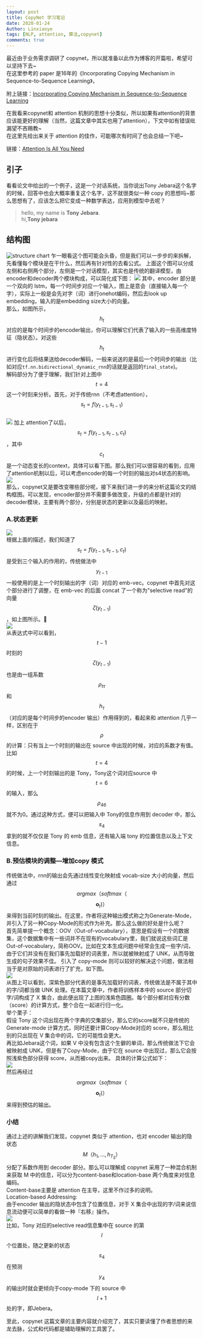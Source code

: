 ```yaml
---
layout: post
title: CopyNet 学习笔记
date: 2020-01-24
Author: Linxiaoye
tags: [NLP, attention, 算法,copynet]
comments: true
---
```



最近由于业务需求调研了 copynet，所以就准备以此作为博客的开篇啦，希望可以坚持下去~  
在这里参考的 paper 是16年的《Incorporating Copying Mechanism in Sequence-to-Sequence Learning》，

附上链接：[Incorporating Copying Mechanism in Sequence-to-Sequence Learning](https://arxiv.org/pdf/1603.06393.pdf)

在我看来copynet和 attention 机制的思想十分类似，所以如果有attention的背景应该能更好的理解（当然，这篇文章中其实也用了attention），下文中如有错误纰漏望不吝赐教~  
在这里先给出来关于 attention 的佳作，可能哪次有时间了也会总结一下吧~

链接：[Attention Is All You Need](https://arxiv.org/pdf/1706.03762.pdf)



## 引子
看看论文中给出的一个例子，这是一个对话系统，当你说出Tony Jebara这个名字的时候，回答中也会大概率重复这个名字，这不就很类似一种 copy 的思想吗~那么思想有了，应该怎么把它变成一种数学表达，应用到模型中去呢？

>hello, my name is **Tony Jebara**.  
hi,**Tony jebara**



## 结构图
![structure chart](../images/copy_net/cons.jpg)
乍一眼看这个图可能会头昏，但是我们可以一步步的来拆解，先看懂每个模块是在干什么，然后再有针对性的去看公式。
上面这个图可以分成左侧和右侧两个部分，左侧是一个对话模型，其实也是传统的翻译模型，由encoder和decoder两个模块构成，可以简化成下图：
![](../images/copy_net/part1.jpg)
其中，encoder 部分是一个双向的 lstm，每一个时间步对应一个输入，图上是意会（直接输入每一个字），实际上一般是会先对字（词）进行onehot编码，然后去look up embedding，输入的是embedding size大小的向量。  
那么，如图所示，$$h_t$$ 对应的是每个时间步的encoder输出，你可以理解它们代表了输入的一些高维度特征（隐状态）。对这些$$h_t$$进行变化后将结果送给decoder解码，一般来说送的是最后一个时间步的输出（比如对应`tf.nn.bidirectional_dynamic_rnn`的话就是返回的`final_state`)。  
解码部分为了便于理解，我们针对上图中 $$t=4$$ 这一个时刻来分析。首先，对于传统rnn（不考虑attention），$$s_t=f(y_{t−1}, s_{t−1})$$  
![](../images/copy_net/dec.jpg)
加上 attention了以后，$$s_t = f(y_{t−1}, s_{t−1}, c_t)$$，其中 $$c_t$$ 是一个动态变长的context，具体可以看下图。那么我们可以很容易的看到，应用了attention机制以后，可以考虑encoder的每一个时刻的输出对s4状态的影响。  
![](../images/copy_net/attention-cons.jpg)  
那么，copynet又是要改变哪些部分呢，接下来我们进一步的来分析这篇论文的结构框图。可以发现，encoder部分并不需要多做改变，升级的点都是针对的decoder模块，主要有两个部分，分别是状态的更新以及最后的映射。

### A.状态更新
![](../images/copy_net/state-select.jpg)  
根据上面的描述，我们知道了 $$s_t = f(y_{t−1}, s_{t−1}, c_t)$$ 是受到三个输入的作用的，传统做法中$$y_{t−1}$$一般使用的是上一个时刻输出的字（词）对应的 emb-vec。copynet 中首先对这个部分进行了调整，在 emb-vec 的后面 concat 了一个称为"selective read"的向量 $$\zeta(y_{t−1})$$ ，如上图所示。  
![](../images/copy_net/select-rou.jpg)  
从表达式中可以看到，$$t-1$$时刻的 $$\zeta(y_{t−1})$$ 也是由一组系数 $$\rho_{t\tau}$$ 和 $$h_{\tau}$$（对应的是每个时间步的encoder 输出）作用得到的，看起来和 attention 几乎一样，区别在于$$\rho$$的计算：只有当上一个时刻的输出在 source 中出现的时候，对应的系数才有值。比如 $$t=4$$ 的时候，上一个时刻输出的是 Tony，Tony这个词对应source 中 $$t=6$$ 的输入，那么 $$\rho_{46}$$ 就不为0。通过这种方式，便可以把输入中 Tony的信息作用到 decoder 中，那么 $$s_4$$ 拿到的就不仅仅是 Tony 的 emb 信息，还有输入端 tony 的位置信息以及上下文信息。  

### B.预估模块的调整—增加copy 模式  
传统做法中，rnn的输出会先通过线性变化映射成 vocab-size 大小的向量，然后通过$$argmax（softmax（$$$${\textbf{o}_t})）$$来得到当前时刻的输出。在这里，作者将这种输出模式称之为Generate-Mode，并引入了另一种Copy-Mode的形式作为补充。那么这么做的好处是什么呢？  
首先简单提一个概念：OOV（Out-of-vocabulary），意思是假设有一个的数据集，这个数据集中有一些词并不在现有的vocabulary里，我们就说这些词汇是Out-of-vocabulary，简称OOV。比如在文本生成问题中经常会生成一些字/词，由于它们并没有在我们事先加载好的词表里，所以就被映射成了 UNK，从而导致生成的句子效果不佳。
引入了 copy-mode 则可以较好的解决这个问题，做法相当于是对原始的词表进行了扩充，如下图。  
![](../images/copy_net/prob.jpg)  
从图上可以看到，深紫色部分代表的是事先加载好的词表，传统做法是不属于其中的字/词都当做 UNK 处理。在本篇文章中，作者将训练样本中的 source 部分切字/词构成了 X 集合，由此便出现了上图的浅紫色圆圈。每个部分都对应有分数（score）的计算方式，整个合在一起进行归一化。  
举个栗子：  
假设 Tony 这个词出现在两个字典的交集部分，那么它的score就不只是传统的Generate-mode 计算方式，同时还要计算Copy-Mode对应的 score，那么相比别的只出现在 V 集合中的词，它的可能性会更大。  
再比如Jebara这个词，如果 V 中没有包含这个生僻的单词，那么传统做法下它会被映射成 UNK，但是有了Copy-Mode，由于它在 source 中出现过，那么它会按照浅紫色部分获得 score，从而被copy出来。
具体的计算公式如下：  
![](../images/copy_net/nor-pro.jpg)  
然后再经过$$argmax（softmax（$$$${\textbf{o}_t})）$$来得到预估的输出。  

### 小结
通过上述的讲解我们发现，copynet 类似于 attention，也对 encoder 输出的隐状态$$M（{h_1, ..., h_{T_S}}）$$分配了系数作用到 decoder 部分。那么可以理解成 copynet 采用了一种混合机制来获取 M 中的信息，可以分为content-base和location-base 两个角度来对信息编码。   
Content-base主要是 attention 在主导，这里不作过多的说明。    
Location-based Addressing:    
由于encoder 输出的隐状态中包含了位置信息，对于 X 集合中出现的字/词来说信息流动便可以简单的看做一种『右移』操作。    
![](../images/copy_net/inf.jpg)  
比如，Tony 对应的selective read信息集中在 source 的第 $$l$$ 个位置处，随之更新的状态 $$s_4$$在预测$$ y_4$$的输出时就会更倾向于copy-mode 下的 source 中 $$l+1$$处的字，即Jebera。  

至此，copynet 这篇文章的主要内容就介绍完了，其实只要读懂了作者思想的来龙去脉，公式和代码都是辅助理解的工具罢了。

